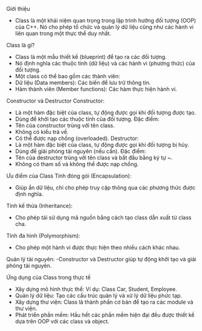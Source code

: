 Giới thiệu

- Class là một khái niệm quan trọng trong lập trình hướng đối tượng (OOP) của C++. Nó cho phép tổ chức và quản lý dữ liệu cũng như các hành vi liên quan trong một thực thể duy nhất.

Class là gì?

- Class là một mẫu thiết kế (blueprint) để tạo ra các đối tượng.
- Nó định nghĩa các thuộc tính (dữ liệu) và các hành vi (phương thức) của đối tượng.
- Một class có thể bao gồm các thành viên:
- Dữ liệu (Data members): Các biến để lưu trữ thông tin.
- Hàm thành viên (Member functions): Các hàm thực hiện hành vi.

Constructor và Destructor
Constructor:

- Là một hàm đặc biệt của class, tự động được gọi khi đối tượng được tạo.
- Dùng để khởi tạo các thuộc tính của đối tượng.
  Đặc điểm:
- Tên của constructor trùng với tên class.
- Không có kiểu trả về.
- Có thể được nạp chồng (overloaded).
  Destructor:
- Là một hàm đặc biệt của class, tự động được gọi khi đối tượng bị hủy.
- Dùng để giải phóng tài nguyên (nếu cần).
  Đặc điểm:
- Tên của destructor trùng với tên class và bắt đầu bằng ký tự ~.
- Không có tham số và không thể được nạp chồng.

Ưu điểm của Class
Tính đóng gói (Encapsulation):

- Giúp ẩn dữ liệu, chỉ cho phép truy cập thông qua các phương thức được định nghĩa.

Tính kế thừa (Inheritance):

- Cho phép tái sử dụng mã nguồn bằng cách tạo class dẫn xuất từ class cha.

Tính đa hình (Polymorphism):

- Cho phép một hành vi được thực hiện theo nhiều cách khác nhau.

Quản lý tài nguyên:
-Constructor và Destructor giúp tự động khởi tạo và giải phóng tài nguyên.

Ứng dụng của Class trong thực tế

- Xây dựng mô hình thực thể: Ví dụ: Class Car, Student, Employee.
- Quản lý dữ liệu: Tạo các cấu trúc quản lý và xử lý dữ liệu phức tạp.
- Xây dựng thư viện: Class là thành phần cơ bản để tạo ra các module và thư viện.
- Phát triển phần mềm: Hầu hết các phần mềm hiện đại đều được thiết kế dựa trên OOP với các class và object.

